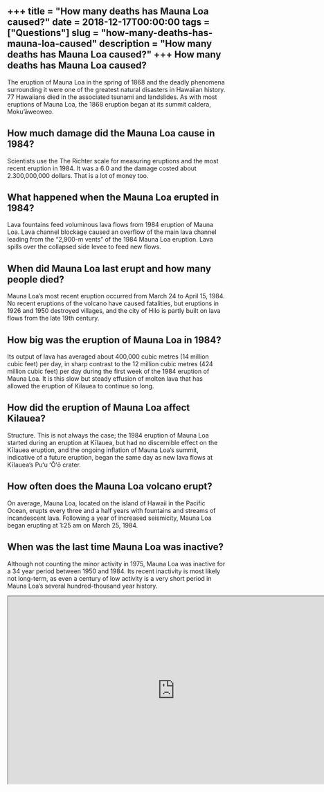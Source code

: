 +++
title = "How many deaths has Mauna Loa caused?"
date = 2018-12-17T00:00:00
tags = ["Questions"]
slug = "how-many-deaths-has-mauna-loa-caused"
description = "How many deaths has Mauna Loa caused?"
+++
How many deaths has Mauna Loa caused?
-------------------------------------

The eruption of Mauna Loa in the spring of 1868 and the deadly phenomena surrounding it were one of the greatest natural disasters in Hawaiian history. 77 Hawaiians died in the associated tsunami and landslides. As with most eruptions of Mauna Loa, the 1868 eruption began at its summit caldera, Moku’āweoweo.

How much damage did the Mauna Loa cause in 1984?
------------------------------------------------

Scientists use the The Richter scale for measuring eruptions and the most recent eruption in 1984. It was a 6.0 and the damage costed about 2.300,000,000 dollars. That is a lot of money too.

What happened when the Mauna Loa erupted in 1984?
-------------------------------------------------

Lava fountains feed voluminous lava flows from 1984 eruption of Mauna Loa. Lava channel blockage caused an overflow of the main lava channel leading from the “2,900-m vents” of the 1984 Mauna Loa eruption. Lava spills over the collapsed side levee to feed new flows.

When did Mauna Loa last erupt and how many people died?
-------------------------------------------------------

Mauna Loa’s most recent eruption occurred from March 24 to April 15, 1984. No recent eruptions of the volcano have caused fatalities, but eruptions in 1926 and 1950 destroyed villages, and the city of Hilo is partly built on lava flows from the late 19th century.

How big was the eruption of Mauna Loa in 1984?
----------------------------------------------

Its output of lava has averaged about 400,000 cubic metres (14 million cubic feet) per day, in sharp contrast to the 12 million cubic metres (424 million cubic feet) per day during the first week of the 1984 eruption of Mauna Loa. It is this slow but steady effusion of molten lava that has allowed the eruption of Kilauea to continue so long.

How did the eruption of Mauna Loa affect Kilauea?
-------------------------------------------------

Structure. This is not always the case; the 1984 eruption of Mauna Loa started during an eruption at Kīlauea, but had no discernible effect on the Kīlauea eruption, and the ongoing inflation of Mauna Loa’s summit, indicative of a future eruption, began the same day as new lava flows at Kīlauea’s Puʻu ʻŌʻō crater.

How often does the Mauna Loa volcano erupt?
-------------------------------------------

On average, Mauna Loa, located on the island of Hawaii in the Pacific Ocean, erupts every three and a half years with fountains and streams of incandescent lava. Following a year of increased seismicity, Mauna Loa began erupting at 1:25 am on March 25, 1984.

When was the last time Mauna Loa was inactive?
----------------------------------------------

Although not counting the minor activity in 1975, Mauna Loa was inactive for a 34 year period between 1950 and 1984. Its recent inactivity is most likely not long-term, as even a century of low activity is a very short period in Mauna Loa’s several hundred-thousand year history.

<iframe allow="accelerometer; autoplay; clipboard-write; encrypted-media; gyroscope; picture-in-picture" allowfullscreen="" class="__youtube_prefs__  epyt-is-override  no-lazyload" data-no-lazy="1" data-origheight="433" data-origwidth="770" data-skipgform_ajax_framebjll="" height="433" id="_ytid_25952" loading="lazy" src="https://www.youtube.com/embed/_zeUdtx_KAI?enablejsapi=1&autoplay=0&cc_load_policy=0&cc_lang_pref=&iv_load_policy=1&loop=0&modestbranding=0&rel=1&fs=1&playsinline=0&autohide=2&theme=dark&color=red&controls=1&" title="YouTube player" width="770"></iframe>
